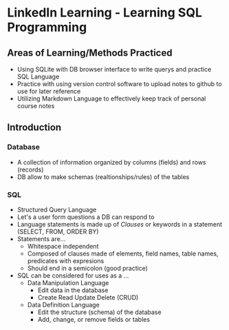 # LinkedIn Learning - Learning SQL Programming

## Areas of Learning/Methods Practiced
* Using SQLite with DB browser interface to write querys and practice SQL Language
* Practice with using version control software to upload notes to github to use for later reference
* Utilizing Markdown Language to effectively keep track of personal course notes

## Introduction

### Database
* A collection of information organized by columns (fields) and rows (records)
* DB allow to make schemas (realtionships/rules) of the tables

### SQL
* Structured Query Language
* Let's a user form questions a DB can respond to
* Language statements is made up of *Clauses* or keywords in a statement (SELECT, FROM, ORDER BY)
* Statements are...
	* Whitespace independent
	* Composed of clauses made of elements, field names, table names, predicates with expresions
	* Should end in a semicolon (good practice)
* SQL can be considered for uses as a ...
	* Data Manipulation Language
		* Edit data in the database
		* Create Read Update Delete (CRUD)
	* Data Definition Language
		* Edit the structure (schema) of the database
		* Add, change, or remove fields or tables